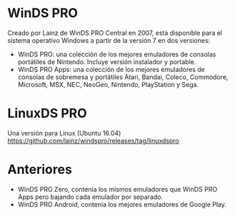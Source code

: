 # WinDS PRO
Creado por Lainz de WinDS PRO Central en 2007, está disponible para el sistema operativo Windows a partir de la versión 7 en dos versiones:

* WinDS PRO: una colección de los mejores emuladores de consolas portátiles de Nintendo. Incluye versión instalador y portable.
* WinDS PRO Apps: una colección de los mejores emuladores de consolas de sobremesa y portátiles Atari, Bandai, Coleco, Commodore, Microsoft, MSX, NEC, NeoGeo, Nintendo, PlayStation y Sega.

# LinuxDS PRO
Una versión para Linux (Ubuntu 16.04)
https://github.com/lainz/windspro/releases/tag/linuxdspro

# Anteriores
* WinDS PRO Zero, contenía los mismos emuladores que WinDS PRO Apps pero bajando cada emulador por separado.
* WinDS PRO Android, contenía los mejores emuladores de Google Play.
